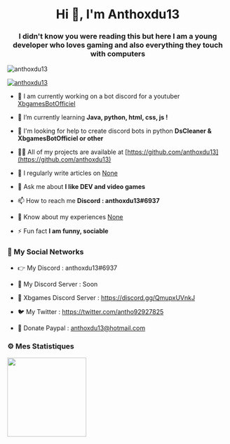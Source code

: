 <h1 align="center">Hi 👋, I'm Anthoxdu13</h1>
<h3 align="center">I didn't know you were reading this but here I am a young developer who loves gaming and also everything they touch with computers</h3>

<p align="left"> <img src="https://komarev.com/ghpvc/?username=anthoxdu13&label=Profile%20views&color=0e75b6&style=flat" alt="anthoxdu13" /> </p>

<p align="left"> <a href="https://github.com/ryo-ma/github-profile-trophy"><img src="https://github-profile-trophy.vercel.app/?username=anthoxdu13" alt="anthoxdu13" /></a> </p>

- 🔭 I am currently working on a bot discord for a youtuber [XbgamesBotOfficiel](https://discord.gg/QmupxUVnkJ)

- 🌱 I’m currently learning **Java, python, html, css, js !**

- 🤝 I'm looking for help to create discord bots in python **DsCleaner & XbgamesBotOfficiel or other**

- 👨‍💻 All of my projects are available at [https://github.com/anthoxdu13](https://github.com/anthoxdu13)

- 📝 I regularly write articles on [None](None)

- 💬 Ask me about **I like DEV and video games**

- 📫 How to reach me **Discord : anthoxdu13#6937**

- 📄 Know about my experiences [None](None)

- ⚡ Fun fact **I am funny, sociable**

<h3>👀  My Social Networks</h3>

- 👉 My Discord : anthoxdu13#6937

- 🔴 My Discord Server : Soon

- 🤝 Xbgames Discord Server : https://discord.gg/QmupxUVnkJ

- 🐦 My Twitter : https://twitter.com/antho92927825

- 💸 Donate Paypal : anthoxdu13@hotmail.com 

<h3>⚙️  Mes Statistiques</h3>

<img height="180em" src="https://github-readme-stats-eight-theta.vercel.app/api?username=anthoxdu13&show_icons=true&theme=react&include_all_commits=true&locale=fr"/>
<br>
<img height="150em" scr"https://github-readme-stats-eight-theta.vercel.app/api/top-langs/?username=anthoxdu13&layout=compact&langs_count=8&theme=react&locale=fr"/>
